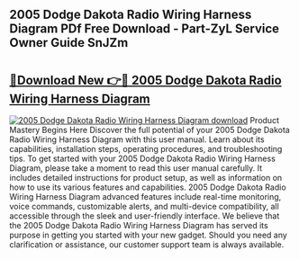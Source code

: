 ## 2005 Dodge Dakota Radio Wiring Harness Diagram PDf Free Download - Part-ZyL Service Owner Guide SnJZm

# <h2><a href="http://dfubg8.blite.top/?on=2005+Dodge+Dakota+Radio+Wiring+Harness+Diagram">🔗Download New 👉🔴 2005 Dodge Dakota Radio Wiring Harness Diagram</a></h2>

[![2005 Dodge Dakota Radio Wiring Harness Diagram download](https://i.imgur.com/lujVjoI.png)](http://dfubg8.blite.top/?on=2005+Dodge+Dakota+Radio+Wiring+Harness+Diagram)
Product Mastery Begins Here Discover the full potential of your 2005 Dodge Dakota Radio Wiring Harness Diagram with this user manual. Learn about its capabilities, installation steps, operating procedures, and troubleshooting tips. To get started with your 2005 Dodge Dakota Radio Wiring Harness Diagram, please take a moment to read this user manual carefully. It includes detailed instructions for product setup, as well as information on how to use its various features and capabilities. 2005 Dodge Dakota Radio Wiring Harness Diagram advanced features include real-time monitoring, voice commands, customizable alerts, and multi-device compatibility, all accessible through the sleek and user-friendly interface. We believe that the 2005 Dodge Dakota Radio Wiring Harness Diagram has served its purpose in getting you started with your new gadget. Should you need any clarification or assistance, our customer support team is always available.
